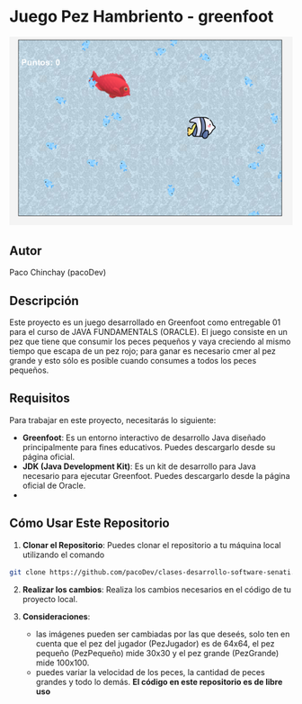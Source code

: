 # Juego Pez Hambriento - greenfoot

![imagen del proyecto](../resources/pezhambriento.png)

## Autor
Paco Chinchay (pacoDev)

## Descripción
Este proyecto es un juego desarrollado en Greenfoot como entregable 01 para el curso de JAVA FUNDAMENTALS (ORACLE). El juego consiste en un pez que tiene que consumir los peces pequeños y vaya creciendo al mismo tiempo que escapa de un pez rojo; para ganar es necesario cmer al pez grande y esto sólo es posible cuando consumes a todos los peces pequeños.

## Requisitos

Para trabajar en este proyecto, necesitarás lo siguiente:
- **Greenfoot**: Es un entorno interactivo de desarrollo Java diseñado principalmente para fines educativos. Puedes descargarlo desde su página oficial.
- **JDK (Java Development Kit)**: Es un kit de desarrollo para Java necesario para ejecutar Greenfoot. Puedes descargarlo desde la página oficial de Oracle.
- 
## Cómo Usar Este Repositorio

1. **Clonar el Repositorio**: Puedes clonar el repositorio a tu máquina local utilizando el comando

```bash
git clone https://github.com/pacoDev/clases-desarrollo-software-senati.git
```
2. **Realizar los cambios**: Realiza los cambios necesarios en el código de tu proyecto local.

3. **Consideraciones**: 
   - las imágenes pueden ser cambiadas por las que deseés, solo ten en cuenta que el pez del jugador (PezJugador) es de 64x64, el pez pequeño (PezPequeño) mide 30x30 y el pez grande (PezGrande) mide 100x100.
   - puedes variar la velocidad de los peces, la cantidad de peces grandes y todo lo demás. **El código en este repositorio es de libre uso**